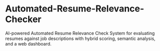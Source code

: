 # Automated-Resume-Relevance-Checker
AI-powered Automated Resume Relevance Check System for evaluating resumes against job descriptions with hybrid scoring, semantic analysis, and a web dashboard.
